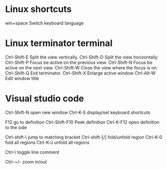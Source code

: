 # Linux shortcuts

win+space           Switch keyboard language


# Linux terminator terminal

Ctrl-Shift-E        Split the view vertically.
Ctrl-Shift-O        Split the view horizontally.
Ctrl-Shift-P        Focus be active on the previous view.
Ctrl-Shift-N        Focus be active on the next view.
Ctrl-Shift-W        Close the view where the focus is on.
Ctrl-Shift-Q        Exit terminator.
Ctrl-Shift-X        Enlarge active window
Ctrl-Alt-W          Edit window title


# Visual studio code

Ctrl-Shift-N        open new window
Ctrl-K-S            display/set keyboard shortcuts

F12                 go to definition
Ctrl-Shift-F10      Peek definition
Ctrl-K-F12          open definition to the side

Ctrl-shift-\        jump to matching bracket
Ctrl-shift-[/]      fold/unfold region
Ctrl-K-0            fold all regions
Ctrl-K-J            unfold all regions

Ctrl-\              toggle line comment

Ctrl-=/-            zoom in/out


